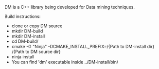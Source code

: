 DM is a C++ library being developed for Data mining techniques.

Build instructions:

* clone or copy DM source 
* mkdir DM-build
* mkdir DM-install
* cd DM-build/
* cmake -G "Ninja" -DCMAKE_INSTALL_PREFIX=/{Path to DM-install dir} /{Path to DM source dir}
* ninja install
* You can find 'dm' executable inside ../DM-install/bin/
